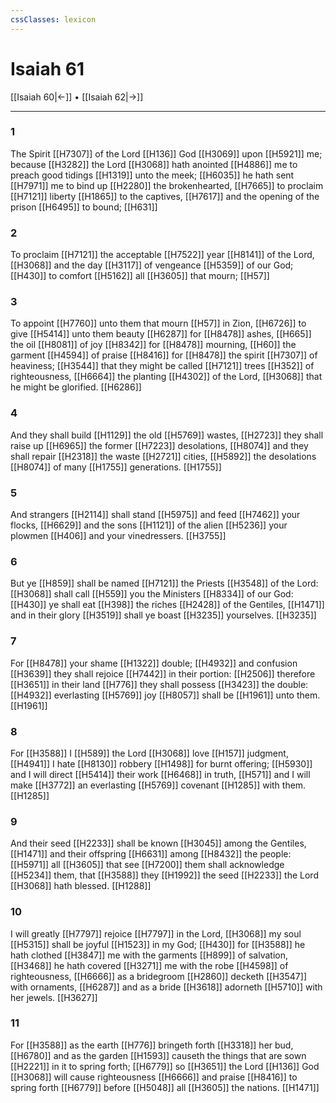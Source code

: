 ```yaml
---
cssClasses: lexicon
---
```

# Isaiah 61

[[Isaiah 60|←]] • [[Isaiah 62|→]]

---

### 1
The Spirit [[H7307]] of the Lord [[H136]] God [[H3069]] upon [[H5921]] me; because [[H3282]] the Lord [[H3068]] hath anointed [[H4886]] me to preach good tidings [[H1319]] unto the meek; [[H6035]] he hath sent [[H7971]] me to bind up [[H2280]] the brokenhearted, [[H7665]] to proclaim [[H7121]] liberty [[H1865]] to the captives, [[H7617]] and the opening of the prison [[H6495]] to bound; [[H631]]

### 2
To proclaim [[H7121]] the acceptable [[H7522]] year [[H8141]] of the Lord, [[H3068]] and the day [[H3117]] of vengeance [[H5359]] of our God; [[H430]] to comfort [[H5162]] all [[H3605]] that mourn; [[H57]]

### 3
To appoint [[H7760]] unto them that mourn [[H57]] in Zion, [[H6726]] to give [[H5414]] unto them beauty [[H6287]] for [[H8478]] ashes, [[H665]] the oil [[H8081]] of joy [[H8342]] for [[H8478]] mourning, [[H60]] the garment [[H4594]] of praise [[H8416]] for [[H8478]] the spirit [[H7307]] of heaviness; [[H3544]] that they might be called [[H7121]] trees [[H352]] of righteousness, [[H6664]] the planting [[H4302]] of the Lord, [[H3068]] that he might be glorified. [[H6286]]

### 4
And they shall build [[H1129]] the old [[H5769]] wastes, [[H2723]] they shall raise up [[H6965]] the former [[H7223]] desolations, [[H8074]] and they shall repair [[H2318]] the waste [[H2721]] cities, [[H5892]] the desolations [[H8074]] of many [[H1755]] generations. [[H1755]]

### 5
And strangers [[H2114]] shall stand [[H5975]] and feed [[H7462]] your flocks, [[H6629]] and the sons [[H1121]] of the alien [[H5236]] your plowmen [[H406]] and your vinedressers. [[H3755]]

### 6
But ye [[H859]] shall be named [[H7121]] the Priests [[H3548]] of the Lord: [[H3068]] shall call [[H559]] you the Ministers [[H8334]] of our God: [[H430]] ye shall eat [[H398]] the riches [[H2428]] of the Gentiles, [[H1471]] and in their glory [[H3519]] shall ye boast [[H3235]] yourselves. [[H3235]]

### 7
For [[H8478]] your shame [[H1322]] double; [[H4932]] and confusion [[H3639]] they shall rejoice [[H7442]] in their portion: [[H2506]] therefore [[H3651]] in their land [[H776]] they shall possess [[H3423]] the double: [[H4932]] everlasting [[H5769]] joy [[H8057]] shall be [[H1961]] unto them. [[H1961]]

### 8
For [[H3588]] I [[H589]] the Lord [[H3068]] love [[H157]] judgment, [[H4941]] I hate [[H8130]] robbery [[H1498]] for burnt offering; [[H5930]] and I will direct [[H5414]] their work [[H6468]] in truth, [[H571]] and I will make [[H3772]] an everlasting [[H5769]] covenant [[H1285]] with them. [[H1285]]

### 9
And their seed [[H2233]] shall be known [[H3045]] among the Gentiles, [[H1471]] and their offspring [[H6631]] among [[H8432]] the people: [[H5971]] all [[H3605]] that see [[H7200]] them shall acknowledge [[H5234]] them, that [[H3588]] they [[H1992]] the seed [[H2233]] the Lord [[H3068]] hath blessed. [[H1288]]

### 10
I will greatly [[H7797]] rejoice [[H7797]] in the Lord, [[H3068]] my soul [[H5315]] shall be joyful [[H1523]] in my God; [[H430]] for [[H3588]] he hath clothed [[H3847]] me with the garments [[H899]] of salvation, [[H3468]] he hath covered [[H3271]] me with the robe [[H4598]] of righteousness, [[H6666]] as a bridegroom [[H2860]] decketh [[H3547]] with ornaments, [[H6287]] and as a bride [[H3618]] adorneth [[H5710]] with her jewels. [[H3627]]

### 11
For [[H3588]] as the earth [[H776]] bringeth forth [[H3318]] her bud, [[H6780]] and as the garden [[H1593]] causeth the things that are sown [[H2221]] in it to spring forth; [[H6779]] so [[H3651]] the Lord [[H136]] God [[H3068]] will cause righteousness [[H6666]] and praise [[H8416]] to spring forth [[H6779]] before [[H5048]] all [[H3605]] the nations. [[H1471]]